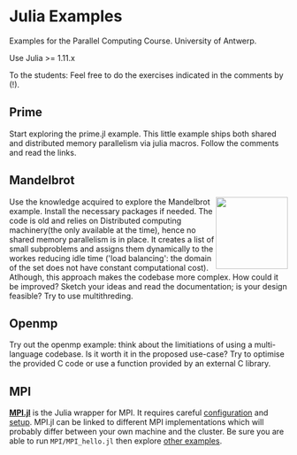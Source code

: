 # Julia Examples

Examples for the Parallel Computing Course.
University of Antwerp.

Use Julia >= 1.11.x

To the students: Feel free to do the exercises indicated in the comments by (!).

## Prime
Start exploring the prime.jl example. This little example ships both shared and distributed memory parallelism via julia macros.
Follow the comments and read the links.

## Mandelbrot
<img src="https://github.com/user-attachments/assets/c9de94ce-d44a-45a3-b1a1-3e7113cf3a70" width="130" align="right">

Use the knowledge acquired to explore the Mandelbrot example.
Install the necessary packages if needed.
The code is old and relies on Distributed computing machinery(the only available at the time), hence no shared memory parallelism is in place.
It creates a list of small subproblems and assigns them dynamically to the workes reducing idle time ('load balancing': the domain of the set does not have constant computational cost). Atlhough, this approach makes the codebase more complex.
How could it be improved? Sketch your ideas and read the documentation; is your design feasible?
Try to use multithreding.

## Openmp
Try out the openmp example: think about the limitiations of using a multi-language codebase. Is it worth it in the proposed use-case?
Try to optimise the provided C code or use a function provided by an external C library.

## MPI
**[MPI.jl](https://juliaparallel.org/MPI.jl/latest/)** is the Julia wrapper for MPI. It requires careful [configuration](https://juliaparallel.org/MPI.jl/latest/configuration/#using_jll_mpi) and [setup](https://juliaparallel.org/MPI.jl/latest/usage/#Julia-wrapper-for-mpiexec).
MPI.jl can be linked to different MPI implementations which will probably differ between your own machine and the cluster.
Be sure you are able to run `MPI/MPI_hello.jl` then explore [other examples](https://juliaparallel.org/MPI.jl/latest/examples/02-broadcast/). 